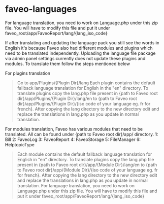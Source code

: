 # faveo-languages
For language translation, you need to work on Language.php under this zip file. You will have to modify this file and put it under faveo_root/app/FaveoReport/lang/{lang_iso_code}

If after translating and updating the language pack you still see the words in English it's because Faveo also had different modules and plugins which need to be translated independently. Uploading the language file package via admin panel settings currently does not update these plugins and modules. To translate them follow the steps mentioned below 

For plugins translation
> Go to app/Plugins/{Plugin Dir}/lang 
> Each plugin contains the default fallback language translation for English in the "en" directory. 
> To translate plugins copy the lang.php file present in {path to Faveo root dir}/app/Plugins/{Plugin Dir}/lang/en to {path to Faveo root dir}/app/Plugins/{Plugin Dir}/{iso code of your language eg. fr for french}. 
> After copying the lang directory to the new directory edit and replace the translations in lang.php as you update in normal translation. 

For modules translation, Faveo has various modules that need to be translated. All can be found under {path to Faveo root dir}/app/ directory. 
1: Bill 
2: FaveoLog 
3: FaveoReport 
4: FaveoStorage 
5: FileManager 
6: HelptopicType 

> Each module contains the default fallback language translation for English in "en" directory. 
> To translate plugins copy the lang.php file present in {path to Faveo root dir}/app/{Module Dir}/lang/en to {path to Faveo root dir}/app/{Module Dir}/{iso code of your language eg. fr for french}. 
> After copying the lang directory to the new directory edit and replace the translations in lang.php as you update in normal translation. For language translation, you need to work on Language.php under this zip file. You will have to modify this file and put it under faveo_root/app/FaveoReport/lang/{lang_iso_code}
